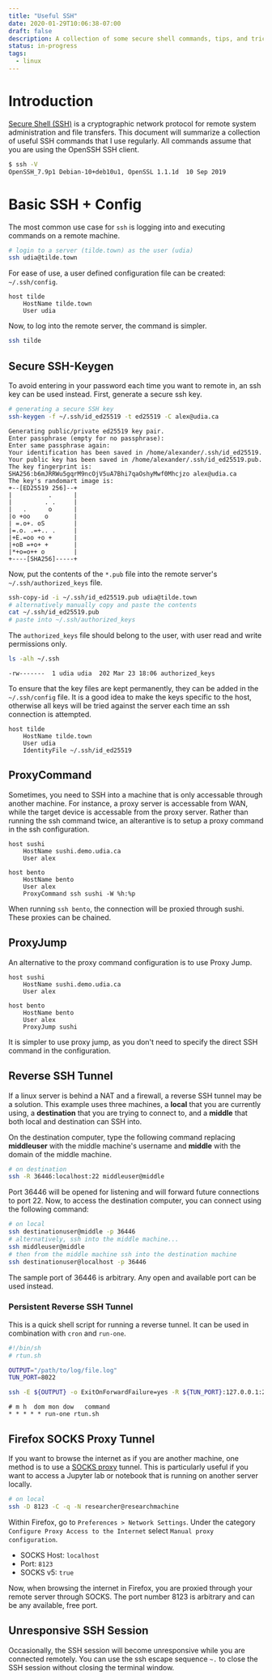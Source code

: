 ```yaml
---
title: "Useful SSH"
date: 2020-01-29T10:06:38-07:00
draft: false
description: A collection of some secure shell commands, tips, and tricks.
status: in-progress
tags:
  - linux
---
```


# Introduction

[Secure Shell (SSH)](https://en.wikipedia.org/wiki/Secure_Shell) is a cryptographic network protocol for remote system administration and file transfers.
This document will summarize a collection of useful SSH commands that I use regularly.
All commands assume that you are using the OpenSSH SSH client.

```bash
$ ssh -V
OpenSSH_7.9p1 Debian-10+deb10u1, OpenSSL 1.1.1d  10 Sep 2019
```

# Basic SSH + Config

The most common use case for `ssh` is logging into and executing commands on a remote machine.

```bash
# login to a server (tilde.town) as the user (udia)
ssh udia@tilde.town
```

For ease of use, a user defined configuration file can be created: `~/.ssh/config`.

```text
host tilde
    HostName tilde.town
    User udia
```

Now, to log into the remote server, the command is simpler.
```bash
ssh tilde
```

## Secure SSH-Keygen

To avoid entering in your password each time you want to remote in, an ssh key can be used instead. First, generate a secure ssh key.

```bash
# generating a secure SSH key
ssh-keygen -f ~/.ssh/id_ed25519 -t ed25519 -C alex@udia.ca
```
```text
Generating public/private ed25519 key pair.
Enter passphrase (empty for no passphrase): 
Enter same passphrase again: 
Your identification has been saved in /home/alexander/.ssh/id_ed25519.
Your public key has been saved in /home/alexander/.ssh/id_ed25519.pub.
The key fingerprint is:
SHA256:b6mJRRWu5gqrM9ncOjV5uA7Bhi7qaOshyMwf0Mhcjzo alex@udia.ca
The key's randomart image is:
+--[ED25519 256]--+
|          .      |
|         . .     |
|   .      o      |
|o +oo    o       |
| =.o+. oS        |
|=.o. .=+.. .     |
|+E.=oo +o +      |
|+oB =+o+ +       |
|*+o=o++ o        |
+----[SHA256]-----+
```

Now, put the contents of the `*.pub` file into the remote server's `~/.ssh/authorized_keys` file.
```bash
ssh-copy-id -i ~/.ssh/id_ed25519.pub udia@tilde.town
# alternatively manually copy and paste the contents
cat ~/.ssh/id_ed25519.pub
# paste into ~/.ssh/authorized_keys
```

The `authorized_keys` file should belong to the user, with user read and write permissions only.

```bash
ls -alh ~/.ssh
```
```text
-rw-------  1 udia udia  202 Mar 23 18:06 authorized_keys
```

To ensure that the key files are kept permanently, they can be added in the `~/.ssh/config` file. It is a good idea to make the keys specific to the host, otherwise all keys will be tried against the server each time an ssh connection is attempted.

```text
host tilde
    HostName tilde.town
    User udia
    IdentityFile ~/.ssh/id_ed25519
```

## ProxyCommand

Sometimes, you need to SSH into a machine that is only accessable through another machine.
For instance, a proxy server is accessable from WAN, while the target device is accessable from the proxy server.
Rather than running the ssh command twice, an alterantive is to setup a proxy command in the ssh configuration.

```text
host sushi
    HostName sushi.demo.udia.ca
    User alex

host bento
    HostName bento
    User alex
    ProxyCommand ssh sushi -W %h:%p
```

When running `ssh bento`, the connection will be proxied through sushi.
These proxies can be chained.

## ProxyJump

An alternative to the proxy command configuration is to use Proxy Jump.

```text
host sushi
    HostName sushi.demo.udia.ca
    User alex

host bento
    HostName bento
    User alex
    ProxyJump sushi
```

It is simpler to use proxy jump, as you don't need to specify the direct SSH command in the configuration.

## Reverse SSH Tunnel

If a linux server is behind a NAT and a firewall, a reverse SSH tunnel may be a solution.
This example uses three machines, a **local** that you are currently using, a **destination** that you are trying to connect to, and a **middle** that both local and destination can SSH into.

On the destination computer, type the following command replacing **middleuser** with the middle machine's username and **middle** with the domain of the middle machine.

```bash
# on destination
ssh -R 36446:localhost:22 middleuser@middle
```

Port 36446 will be opened for listening and will forward future connections to port 22.
Now, to access the destination computer, you can connect using the following command:
```bash
# on local
ssh destinationuser@middle -p 36446
# alternatively, ssh into the middle machine...
ssh middleuser@middle
# then from the middle machine ssh into the destination machine
ssh destinationuser@localhost -p 36446
```

The sample port of 36446 is arbitrary.
Any open and available port can be used instead.

### Persistent Reverse SSH Tunnel

This is a quick shell script for running a reverse tunnel. It can be used in combination with `cron` and `run-one`.

```sh
#!/bin/sh
# rtun.sh

OUTPUT="/path/to/log/file.log"
TUN_PORT=8022

ssh -E ${OUTPUT} -o ExitOnForwardFailure=yes -R ${TUN_PORT}:127.0.0.1:22 -N remote_server >> $OUTPUT 2>&1
```

```cron
# m h  dom mon dow   command
* * * * * run-one rtun.sh
```

## Firefox SOCKS Proxy Tunnel

If you want to browse the internet as if you are another machine, one method is to use a [SOCKS proxy](https://en.wikipedia.org/wiki/SOCKS) tunnel.
This is particularly useful if you want to access a Jupyter lab or notebook that is running on another server locally.

```bash
# on local
ssh -D 8123 -C -q -N researcher@researchmachine
```

Within Firefox, go to `Preferences > Network Settings`. Under the category `Configure Proxy Access to the Internet` select `Manual proxy configuration`.

* SOCKS Host: `localhost`
* Port: `8123`
* SOCKS v5: `true`

Now, when browsing the internet in Firefox, you are proxied through your remote server through SOCKS.
The port number 8123 is arbitrary and can be any available, free port.

## Unresponsive SSH Session

Occasionally, the SSH session will become unresponsive while you are connected remotely.
You can use the ssh escape sequence `~.` to close the SSH session without closing the terminal window.
